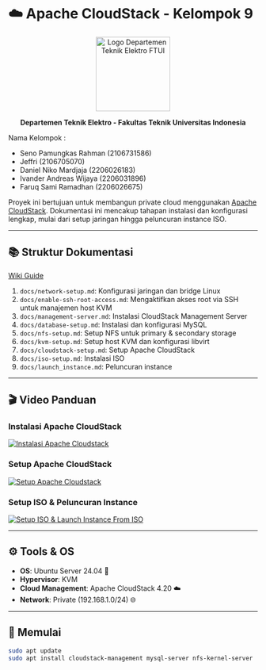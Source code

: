 # ☁️ Apache CloudStack - Kelompok 9

<p align="center">
  <img src="https://ee.ui.ac.id/wp-content/uploads/2022/08/cropped-Logo-DTE-1.png" alt="Logo Departemen Teknik Elektro FTUI" width="150"/>
</p>
<p align="center">
  <strong>Departemen Teknik Elektro - Fakultas Teknik Universitas Indonesia</strong>
</p>

Nama Kelompok :

- Seno Pamungkas Rahman (2106731586)
- Jeffri (2106705070)
- Daniel Niko Mardjaja (2206026183)
- Ivander Andreas Wijaya (2206031896)
- Faruq Sami Ramadhan (2206026675)

Proyek ini bertujuan untuk membangun private cloud menggunakan [Apache CloudStack](https://cloudstack.apache.org/).
Dokumentasi ini mencakup tahapan instalasi dan konfigurasi lengkap, mulai dari setup jaringan hingga peluncuran instance ISO.

---

## 📚 Struktur Dokumentasi

[Wiki Guide](https://github.com/cattyman919/ApacheCloudStack_Kelompok9/wiki)

1. `docs/network-setup.md`: Konfigurasi jaringan dan bridge Linux
2. `docs/enable-ssh-root-access.md`: Mengaktifkan akses root via SSH untuk manajemen host KVM
3. `docs/management-server.md`: Instalasi CloudStack Management Server
4. `docs/database-setup.md`: Instalasi dan konfigurasi MySQL
5. `docs/nfs-setup.md`: Setup NFS untuk primary & secondary storage
6. `docs/kvm-setup.md`: Setup host KVM dan konfigurasi libvirt
7. `docs/cloudstack-setup.md`: Setup Apache CloudStack
8. `docs/iso-setup.md`: Instalasi ISO
9. `docs/launch_instance.md`:  Peluncuran instance

---

## 🎬 Video Panduan

### Instalasi Apache CloudStack
[![Instalasi Apache Cloudstack](https://img.youtube.com/vi/VlF2fn_pIzA/0.jpg)](https://youtu.be/VlF2fn_pIzA)

### Setup Apache CloudStack
[![Setup Apache Cloudstack](http://googleusercontent.com/youtube/2)](https://youtu.be/i7VBEj6q27o)

### Setup ISO & Peluncuran Instance
[![Setup ISO & Launch Instance From ISO](http://googleusercontent.com/youtube/4)](https://youtu.be/E8Pq-wVS8es)

---

## ⚙️ Tools & OS

-   **OS**: Ubuntu Server 24.04 🐧
-   **Hypervisor**: KVM
-   **Cloud Management**: Apache CloudStack 4.20 ☁️
-   **Network**: Private (192.168.1.0/24) 🌐

---

## 🚀 Memulai

```bash
sudo apt update
sudo apt install cloudstack-management mysql-server nfs-kernel-server

